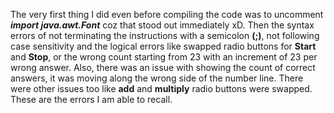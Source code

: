 The very first thing I did even before compiling the code was to uncomment ***import java.awt.Font*** coz that stood out immediately xD.
Then the syntax errors of not terminating the instructions with a semicolon **(;)**, not following case sensitivity and the logical errors
like swapped radio buttons for **Start** and **Stop**, or the wrong count starting from 23 with an increment of 23 per wrong answer.
Also, there was an issue with showing the count of correct answers, it was moving along the wrong side of the number line.
There were other issues too like **add** and **multiply** radio buttons were swapped. These are the errors I am able to recall.
